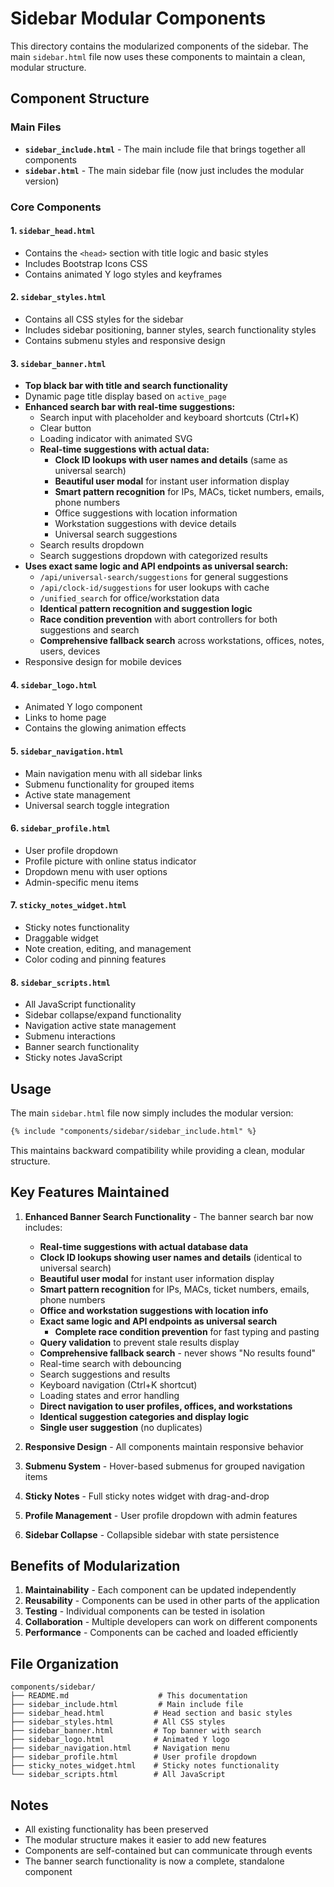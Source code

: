 # Sidebar Modular Components

This directory contains the modularized components of the sidebar. The main `sidebar.html` file now uses these components to maintain a clean, modular structure.

## Component Structure

### Main Files
- **`sidebar_include.html`** - The main include file that brings together all components
- **`sidebar.html`** - The main sidebar file (now just includes the modular version)

### Core Components

#### 1. `sidebar_head.html`
- Contains the `<head>` section with title logic and basic styles
- Includes Bootstrap Icons CSS
- Contains animated Y logo styles and keyframes

#### 2. `sidebar_styles.html`
- Contains all CSS styles for the sidebar
- Includes sidebar positioning, banner styles, search functionality styles
- Contains submenu styles and responsive design

#### 3. `sidebar_banner.html`
- **Top black bar with title and search functionality**
- Dynamic page title display based on `active_page`
- **Enhanced search bar with real-time suggestions:**
  - Search input with placeholder and keyboard shortcuts (Ctrl+K)
  - Clear button
  - Loading indicator with animated SVG
  - **Real-time suggestions with actual data:**
    - **Clock ID lookups with user names and details** (same as universal search)
    - **Beautiful user modal** for instant user information display
    - **Smart pattern recognition** for IPs, MACs, ticket numbers, emails, phone numbers
    - Office suggestions with location information
    - Workstation suggestions with device details
    - Universal search suggestions
  - Search results dropdown
  - Search suggestions dropdown with categorized results
- **Uses exact same logic and API endpoints as universal search:**
  - `/api/universal-search/suggestions` for general suggestions
  - `/api/clock-id/suggestions` for user lookups with cache
  - `/unified_search` for office/workstation data
  - **Identical pattern recognition and suggestion logic**
  - **Race condition prevention** with abort controllers for both suggestions and search
  - **Comprehensive fallback search** across workstations, offices, notes, users, devices
- Responsive design for mobile devices

#### 4. `sidebar_logo.html`
- Animated Y logo component
- Links to home page
- Contains the glowing animation effects

#### 5. `sidebar_navigation.html`
- Main navigation menu with all sidebar links
- Submenu functionality for grouped items
- Active state management
- Universal search toggle integration

#### 6. `sidebar_profile.html`
- User profile dropdown
- Profile picture with online status indicator
- Dropdown menu with user options
- Admin-specific menu items

#### 7. `sticky_notes_widget.html`
- Sticky notes functionality
- Draggable widget
- Note creation, editing, and management
- Color coding and pinning features

#### 8. `sidebar_scripts.html`
- All JavaScript functionality
- Sidebar collapse/expand functionality
- Navigation active state management
- Submenu interactions
- Banner search functionality
- Sticky notes JavaScript

## Usage

The main `sidebar.html` file now simply includes the modular version:

```html
{% include "components/sidebar/sidebar_include.html" %}
```

This maintains backward compatibility while providing a clean, modular structure.

## Key Features Maintained

1. **Enhanced Banner Search Functionality** - The banner search bar now includes:
   - **Real-time suggestions with actual database data**
   - **Clock ID lookups showing user names and details** (identical to universal search)
   - **Beautiful user modal** for instant user information display
   - **Smart pattern recognition** for IPs, MACs, ticket numbers, emails, phone numbers
   - **Office and workstation suggestions with location info**
   - **Exact same logic and API endpoints as universal search**
       - **Complete race condition prevention** for fast typing and pasting
    - **Query validation** to prevent stale results display
    - **Comprehensive fallback search** - never shows "No results found"
   - Real-time search with debouncing
   - Search suggestions and results
   - Keyboard navigation (Ctrl+K shortcut)
   - Loading states and error handling
   - **Direct navigation to user profiles, offices, and workstations**
   - **Identical suggestion categories and display logic**
   - **Single user suggestion** (no duplicates)

2. **Responsive Design** - All components maintain responsive behavior

3. **Submenu System** - Hover-based submenus for grouped navigation items

4. **Sticky Notes** - Full sticky notes widget with drag-and-drop

5. **Profile Management** - User profile dropdown with admin features

6. **Sidebar Collapse** - Collapsible sidebar with state persistence

## Benefits of Modularization

1. **Maintainability** - Each component can be updated independently
2. **Reusability** - Components can be used in other parts of the application
3. **Testing** - Individual components can be tested in isolation
4. **Collaboration** - Multiple developers can work on different components
5. **Performance** - Components can be cached and loaded efficiently

## File Organization

```
components/sidebar/
├── README.md                    # This documentation
├── sidebar_include.html         # Main include file
├── sidebar_head.html           # Head section and basic styles
├── sidebar_styles.html         # All CSS styles
├── sidebar_banner.html         # Top banner with search
├── sidebar_logo.html           # Animated Y logo
├── sidebar_navigation.html     # Navigation menu
├── sidebar_profile.html        # User profile dropdown
├── sticky_notes_widget.html    # Sticky notes functionality
└── sidebar_scripts.html        # All JavaScript
```

## Notes

- All existing functionality has been preserved
- The modular structure makes it easier to add new features
- Components are self-contained but can communicate through events
- The banner search functionality is now a complete, standalone component 